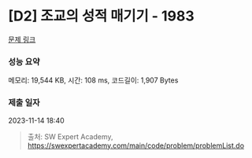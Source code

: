 # [D2] 조교의 성적 매기기 - 1983 

[문제 링크](https://swexpertacademy.com/main/code/problem/problemDetail.do?contestProbId=AV5PwGK6AcIDFAUq) 

### 성능 요약

메모리: 19,544 KB, 시간: 108 ms, 코드길이: 1,907 Bytes

### 제출 일자

2023-11-14 18:40



> 출처: SW Expert Academy, https://swexpertacademy.com/main/code/problem/problemList.do